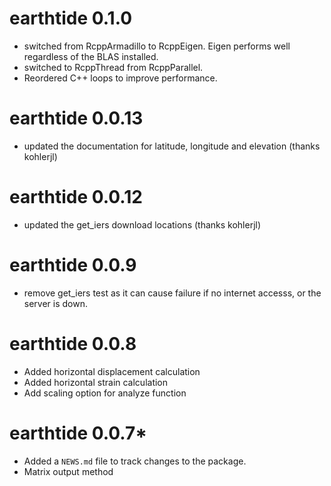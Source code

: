 # earthtide 0.1.0

* switched from RcppArmadillo to RcppEigen. Eigen performs well regardless 
of the BLAS installed.
* switched to RcppThread from RcppParallel.
* Reordered C++ loops to improve performance.

# earthtide 0.0.13
* updated the documentation for latitude, longitude and elevation (thanks kohlerjl)

# earthtide 0.0.12

* updated the get_iers download locations (thanks kohlerjl)

# earthtide 0.0.9

* remove get_iers test as it can cause failure if no internet accesss, or the server is down.

# earthtide 0.0.8

* Added horizontal displacement calculation
* Added horizontal strain calculation
* Add scaling option for analyze function

# earthtide 0.0.7*

* Added a `NEWS.md` file to track changes to the package.
* Matrix output method
